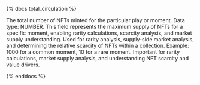 {% docs total_circulation %}

The total number of NFTs minted for the particular play or moment. Data type: NUMBER. This field represents the maximum supply of NFTs for a specific moment, enabling rarity calculations, scarcity analysis, and market supply understanding. Used for rarity analysis, supply-side market analysis, and determining the relative scarcity of NFTs within a collection. Example: 1000 for a common moment, 10 for a rare moment. Important for rarity calculations, market supply analysis, and understanding NFT scarcity and value drivers.

{% enddocs %}